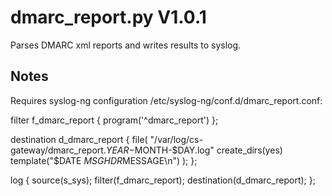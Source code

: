 dmarc_report.py V1.0.1
======================

Parses DMARC xml reports and writes results to syslog.

## Notes
Requires syslog-ng configuration /etc/syslog-ng/conf.d/dmarc_report.conf:

filter f_dmarc_report { program('^dmarc_report') };

destination d_dmarc_report {
    file(
        "/var/log/cs-gateway/dmarc_report.$YEAR-$MONTH-$DAY.log"
        create_dirs(yes)
        template("$DATE $MSGHDR$MESSAGE\n")
    );
};

log { source(s_sys); filter(f_dmarc_report); destination(d_dmarc_report); };
